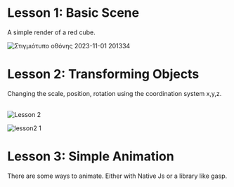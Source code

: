 <h1>Lesson 1: Basic Scene</h1>
A simple render of a red cube. 
<br>

![Στιγμιότυπο οθόνης 2023-11-01 201334](https://github.com/anaktas24/ThreeJs-stuff/assets/72883899/c99f36ad-5cab-4fe5-8788-6dce0021678c)

<h1>Lesson 2: Transforming Objects</h1>
Changing the scale, position, rotation using the coordination system x,y,z.<br>
<br>

![Lesson 2](https://github.com/anaktas24/ThreeJs-stuff/assets/72883899/713f32e6-438a-4676-8d8f-2460c9fa3be1)

![lesson2 1](https://github.com/anaktas24/ThreeJs-stuff/assets/72883899/aaac6ee1-7032-4f37-9058-ab9b4dba5bff)

<h1>Lesson 3: Simple Animation</h1>
There are some ways to animate. Either with Native Js or a library like gasp.
